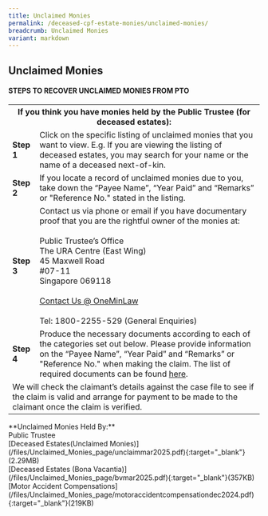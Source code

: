 ```yaml
---
title: Unclaimed Monies
permalink: /deceased-cpf-estate-monies/unclaimed-monies/
breadcrumb: Unclaimed Monies
variant: markdown
---
```

Unclaimed Monies
---

#### **STEPS TO RECOVER UNCLAIMED MONIES FROM PTO**
<table>
  <tbody><tr>
    <th colspan="2">If you think you have monies held by the Public Trustee (for deceased estates):</th>
  </tr>
  <tr>
    <td><b>Step 1</b></td>
    <td>Click on the specific listing of unclaimed monies that you want to view. E.g. If you are viewing the listing of deceased estates, you may search for your name or the name of a deceased next-of-kin.</td>
  </tr>
  <tr>
    <td><b>Step 2</b></td>
    <td>If you locate a record of unclaimed monies due to you, take down the “Payee Name”, “Year Paid” and “Remarks” or "Reference No." stated in the listing.
 </td>
  </tr>
  <tr>
    <td><b>Step 3</b></td>
    <td>
      Contact us via phone or email if you have documentary proof that you are the rightful owner of the monies at:<br><br>
      Public Trustee’s Office<br>
      The URA Centre (East Wing)<br>
      45 Maxwell Road<br>
      #07-11<br>
      Singapore 069118<br><br>
      <a href="https://eservices.mlaw.gov.sg/enquiry">Contact Us @ OneMinLaw</a><br><br>
      Tel: 1800-2255-529 (General Enquiries)
    </td>
  </tr>
  <tr>
    <td><b>Step 4</b></td>
    <td>
      Produce the necessary documents according to each of the categories set out below. Please provide information on the “Payee Name”, “Year Paid” and “Remarks” or "Reference No." when making the claim. The list of required documents can be found <a href="/deceased-cpf-estate-monies/information/">here</a>. 
    </td>
  </tr>
  <tr>
    <td colspan="2">We will check the claimant’s details against the case file to see if the claim is valid and arrange for payment to be made to the claimant once the claim is verified.</td>
  </tr>
</tbody></table>
**Unclaimed Monies Held By:** <br>
Public Trustee<br>
	[Deceased Estates(Unclaimed Monies)](/files/Unclaimed_Monies_page/unclaimmar2025.pdf){:target="_blank"}(2.29MB)<br>
[Deceased Estates (Bona Vacantia)](/files/Unclaimed_Monies_page/bvmar2025.pdf){:target="_blank"}(357KB)<br> 
[Motor Accident Compensations](/files/Unclaimed_Monies_page/motoraccidentcompensationdec2024.pdf){:target="_blank"}(219KB)